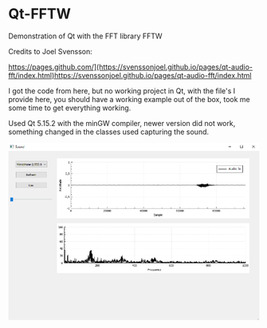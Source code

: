 # Qt-FFTW
Demonstration of Qt with the FFT library FFTW

Credits to Joel Svensson:

https://pages.github.com/](https://svenssonjoel.github.io/pages/qt-audio-fft/index.html)https://svenssonjoel.github.io/pages/qt-audio-fft/index.html

I got the code from here, but no working project in Qt, with the file's I provide here, you should have a working example out of the box, took me some time to get everything working.

Used Qt 5.15.2 with the minGW compiler, newer version did not work, something changed in the classes used capturing the sound.

![Example](https://github.com/GatzeTech/Qt-FFTW/blob/main/TestSound.png)
